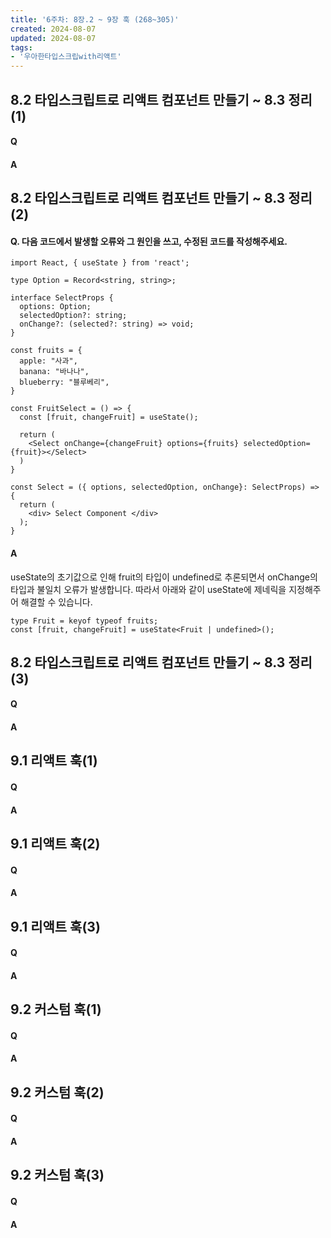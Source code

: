 ```yaml
---
title: '6주차: 8장.2 ~ 9장 훅 (268~305)'
created: 2024-08-07
updated: 2024-08-07
tags:
- '우아한타입스크립with리액트'
---
```


## 8.2 타입스크립트로 리액트 컴포넌트 만들기 ~ 8.3 정리(1)

#### Q


#### A


## 8.2 타입스크립트로 리액트 컴포넌트 만들기 ~ 8.3 정리(2)

#### Q. 다음 코드에서 발생할 오류와 그 원인을 쓰고, 수정된 코드를 작성해주세요.
```tsx
import React, { useState } from 'react';

type Option = Record<string, string>;

interface SelectProps {
  options: Option;
  selectedOption?: string;
  onChange?: (selected?: string) => void;
}

const fruits = {
  apple: "사과",
  banana: "바나나",
  blueberry: "블루베리",
}

const FruitSelect = () => {
  const [fruit, changeFruit] = useState();

  return (
    <Select onChange={changeFruit} options={fruits} selectedOption={fruit}></Select>
  )
}

const Select = ({ options, selectedOption, onChange}: SelectProps) => {
  return (
    <div> Select Component </div>
  );
}
```


#### A
useState의 초기값으로 인해 fruit의 타입이 undefined로 추론되면서 onChange의 타입과 불일치 오류가 발생합니다. 따라서 아래와 같이 useState에 제네릭을 지정해주어 해결할 수 있습니다.
```tsx
type Fruit = keyof typeof fruits;
const [fruit, changeFruit] = useState<Fruit | undefined>();
```

## 8.2 타입스크립트로 리액트 컴포넌트 만들기 ~ 8.3 정리(3)

#### Q


#### A


## 9.1 리액트 훅(1)

#### Q


#### A


## 9.1 리액트 훅(2)

#### Q


#### A


## 9.1 리액트 훅(3)

#### Q


#### A


## 9.2 커스텀 훅(1)

#### Q


#### A


## 9.2 커스텀 훅(2)

#### Q


#### A


## 9.2 커스텀 훅(3)

#### Q


#### A
